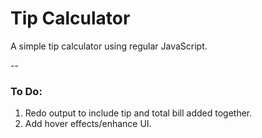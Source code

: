 # Tip Calculator
A simple tip calculator using regular JavaScript.

--

### To Do:
1. Redo output to include tip and total bill added together.
1. Add hover effects/enhance UI.